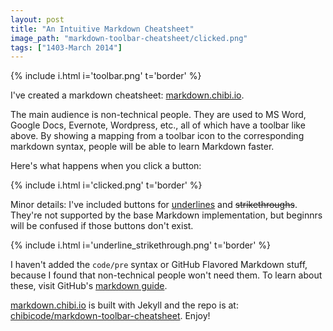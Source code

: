 ```yaml
---
layout: post
title: "An Intuitive Markdown Cheatsheet"
image_path: "markdown-toolbar-cheatsheet/clicked.png"
tags: ["1403-March 2014"]
---
```


{% include i.html i='toolbar.png' t='border' %}

I've created a markdown cheatsheet: [markdown.chibi.io](http://markdown.chibi.io/).

The main audience is non-technical people. They are used to MS Word, Google Docs, Evernote, Wordpress, etc., all of which have a toolbar like above. By showing a mapping from a toolbar icon to the corresponding markdown syntax, people will be able to learn Markdown faster.

Here's what happens when you click a button:

{% include i.html i='clicked.png' t='border' %}

Minor details: I've included buttons for <u>underlines</u> and <del>strikethroughs</del>. They're not supported by the base Markdown implementation, but beginnrs will be confused if those buttons don't exist.

{% include i.html i='underline_strikethrough.png' t='border' %}

I haven't added the `code/pre` syntax or GitHub Flavored Markdown stuff, because I found that non-technical people won't need them. To learn about these, visit GitHub's [markdown guide](https://guides.github.com/overviews/mastering-markdown/).

[markdown.chibi.io](http://markdown.chibi.io/) is built with Jekyll and the repo is at: [chibicode/markdown-toolbar-cheatsheet](https://github.com/chibicode/markdown-toolbar-cheatsheet). Enjoy!

